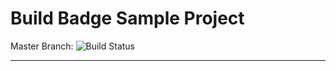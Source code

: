 # Build Badge Sample Project


Master Branch: 
![Build Status](https://codebuild.us-west-2.amazonaws.com/badges?uuid=eyJlbmNyeXB0ZWREYXRhIjoiMmxLU2hDRFdxUTgraC96OHhDd2dDUitXRG9WU2I0SVVMS2kzNzNlQk83dGNYZ2R3T0pBWWlMZlNJZHV6TlFPNHhpM3FEK3ptV3pOam5SMlFvbllIeUNBPSIsIml2UGFyYW1ldGVyU3BlYyI6Ilk0alc5Y1hONENyQmNMd0wiLCJtYXRlcmlhbFNldFNlcmlhbCI6MX0%3D&branch=master)



---
